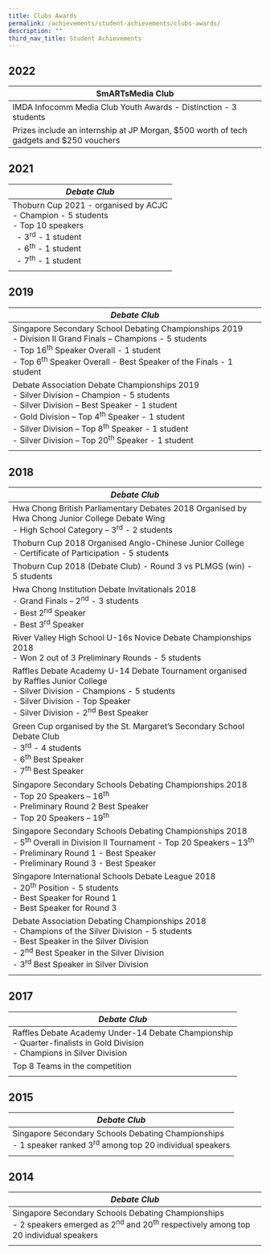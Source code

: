 ```yaml
---
title: Clubs Awards
permalink: /achievements/student-achievements/clubs-awards/
description: ""
third_nav_title: Student Achievements
---
```

2022
----
| SmARTsMedia Club|
| --- |
| IMDA Infocomm Media Club Youth Awards - Distinction - 3 students  
Prizes include an internship at JP Morgan, $500 worth of tech gadgets and $250 vouchers|


2021
----

| _Debate Club_ |
| --- |
| Thoburn Cup 2021 - organised by ACJC  <br> \- Champion - 5 students  <br> \- Top 10 speakers <br>  - 3<sup>rd</sup> \- 1 student  <br>    - 6<sup>th</sup> \- 1 student  <br>   - 7<sup>th</sup> \- 1 student |
| |

2019
----

| _Debate Club_ |
| --- |
| Singapore Secondary School Debating Championships 2019 <br>\- Division II Grand Finals – Champions - 5 students  <br>\- Top 16<sup>th</sup> Speaker Overall - 1 student  <br>\- Top 6<sup>th</sup> Speaker Overall - Best Speaker of the Finals - 1 student |
| Debate Association Debate Championships 2019  <br>\- Silver Division – Champion - 5 students  <br>\- Silver Division – Best Speaker - 1 student  <br>\- Gold Division – Top 4<sup>th</sup> Speaker - 1 student  <br>\- Silver Division – Top 8<sup>th</sup> Speaker - 1 student  <br>\- Silver Division – Top 20<sup>th</sup> Speaker - 1 student |
| |

2018
----

| _Debate Club_ |
| --- |
| Hwa Chong British Parliamentary Debates 2018 Organised by Hwa Chong Junior College Debate Wing  <br>\- High School Category – 3<sup>rd</sup> \- 2 students  |
| Thoburn Cup 2018 Organised Anglo-Chinese Junior College <br> \- Certificate of Participation - 5 students  |
| Thoburn Cup 2018 (Debate Club) - Round 3 vs PLMGS (win) - 5 students  |
| Hwa Chong Institution Debate Invitationals 2018  <br>\- Grand Finals – 2<sup>nd</sup> - 3 students  <br>\- Best 2<sup>nd</sup> Speaker   <br>\- Best 3<sup>rd</sup> Speaker |
| River Valley High School U-16s Novice Debate Championships 2018  <br>\- Won 2 out of 3 Preliminary Rounds - 5 students |
| Raffles Debate Academy U-14 Debate Tournament organised by Raffles Junior College<br>\- Silver Division - Champions - 5 students  <br>\- Silver Division - Top Speaker  <br>\- Silver Division - 2<sup>nd</sup> Best Speaker |
| Green Cup organised by the St. Margaret’s Secondary School Debate Club<br>\- 3<sup>rd</sup> - 4 students <br>\- 6<sup>th</sup> Best Speaker <br>\- 7<sup>th</sup> Best Speaker |
| Singapore Secondary Schools Debating Championships 2018 <br>\- Top 20 Speakers – 16<sup>th</sup> <br> \- Preliminary Round 2 Best Speaker <br> \- Top 20 Speakers – 19<sup>th</sup> |
| Singapore Secondary Schools Debating Championships 2018 <br>\- 5<sup>th</sup> Overall in Division II Tournament - Top 20 Speakers – 13<sup>th</sup> <br>\- Preliminary Round 1 - Best Speaker <br>\- Preliminary Round 3 - Best Speaker |
| Singapore International Schools Debate League 2018  <br>\- 20<sup>th</sup> Position - 5 students <br> \- Best Speaker for Round 1 <br>\- Best Speaker for Round 3 |
| Debate Association Debating Championships 2018 <br>\- Champions of the Silver Division - 5 students <br> \- Best Speaker in the Silver Division <br> \- 2<sup>nd</sup> Best Speaker in the Silver Division <br>\- 3<sup>rd</sup> Best Speaker in Silver Division |
| |
  
  

2017
----

| _Debate Club_  |
| --- |
| Raffles Debate Academy Under-14 Debate Championship  <br>\- Quarter-finalists in Gold Division <br> \- Champions in Silver Division  |
| Top 8 Teams in the competition |
| |

2015
----

| _Debate Club_ |
| --- |
| Singapore Secondary Schools Debating Championships <br>\- 1 speaker ranked 3<sup>rd</sup> among top 20 individual speakers |
| | 

2014
----

| _Debate Club_ |
| --- |
| Singapore Secondary Schools Debating Championships <br> \- 2 speakers emerged as 2<sup>nd</sup> and 20<sup>th</sup> respectively among top 20 individual speakers |
| |